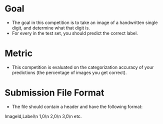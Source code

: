 # Goal
* The goal in this competition is to take an image of a handwritten single digit, and determine what that digit is.
* For every in the test set, you should predict the correct label.

# Metric
* This competition is evaluated on the categorization accuracy of your predictions (the percentage of images you get correct).

# Submission File Format
* The file should contain a header and have the following format:

ImageId,Label\n
1,0\n
2,0\n
3,0\n
etc.
